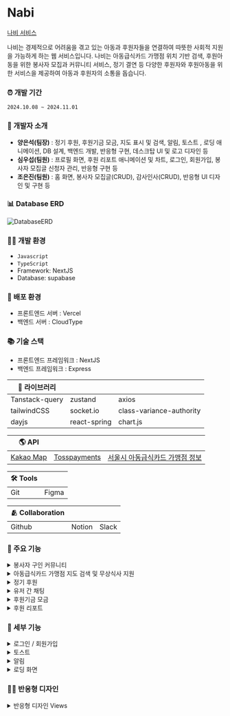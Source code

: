 # Nabi
[나비 서비스](https://nabi-psi.vercel.app, "나비 서비스")

나비는 경제적으로 어려움을 겪고 있는 아동과 후원자들을 연결하여 따뜻한 사회적 지원을 가능하게 하는 웹 서비스입니다. 나비는 아동급식카드 가맹점 위치 기반 검색, 후원아동을 위한 봉사자 모집과 커뮤니티 서비스, 정기 결연 등 다양한 후원자와 후원아동을 위한 서비스을 제공하여 아동과 후원자의 소통을 돕습니다.

### ⏰ 개발 기간
`2024.10.08 ~ 2024.11.01`

### 👥 개발자 소개
- __양은석(팀장)__ : 정기 후원, 후원기금 모금, 지도 표시 및 검색, 알림, 토스트 , 로딩 애니메이션, DB 설계, 백엔드 개발, 반응형 구현, 데스크탑 UI 및 로고 디자인 등
- __심우섭(팀원)__ : 프로필 화면, 후원 리포트 애니메이션 및 차트, 로그인, 회원가입, 봉사자 모집글 신청자 관리, 반응형 구현 등 
- __조은진(팀원)__ : 홈 화면, 봉사자 모집글(CRUD), 감사인사(CRUD), 반응형 UI 디자인 및 구현 등

### 📊 Database ERD
![DatabaseERD](https://github.com/Nabi-06/Nabi/blob/develop/ScreenShots/DatabaseERD)
  
### 🧑‍💻 개발 환경
- `Javascript`
- `TypeScript`
- Framework: NextJS
- Database: supabase

### 🚀 배포 환경
- 프론트엔드 서버 : Vercel
- 백엔드 서버 : CloudType

### 📚 기술 스택
- 프론트엔드 프레임워크 : NextJS
- 백엔드 프레임워크 : Express

|📕 라이브러리|||
|------|---|--|
|Tanstack-query|zustand|axios|
|tailwindCSS|socket.io|class-variance-authority|
|dayjs|react-spring|chart.js|

|🌎 API|||
|------|---|---|
|[Kakao Map](https://apis.map.kakao.com/web/)|[Tosspayments](https://developers.tosspayments.com/)|[서울시 아동급식카드 가맹점 정보](https://data.seoul.go.kr/dataList/OA-15812/F/1/datasetView.do)|

|🛠️ Tools||
|------|---|
|Git|Figma|

|🫂 Collaboration|||
|------|---|---|
|Github|Notion|Slack|

### 📝 주요 기능

<details>
  <summary>봉사자 구인 커뮤니티</summary>

  [봉사자 구인 커뮤니티 WIKI](https://github.com/Nabi-06/Nabi/wiki/%EB%B4%89%EC%82%AC%EC%9E%90-%EA%B5%AC%EC%9D%B8-%EC%BB%A4%EB%AE%A4%EB%8B%88%ED%8B%B0-WIKI)
  - 봉사자 구인글 생성, 수정, 삭제
  - 홈화면에 피드형식으로 구인글 표시 (Infinite Scroll)
  - 봉사자 구인 신청자 관리
</details>

<details>
  <summary>아동급식카드 가맹점 지도 검색 및 무상식사 지원</summary>

  [아동급식카드 가맹점 지도 검색 및 무상식사 지원](https://github.com/Nabi-06/Nabi/wiki/%EC%95%84%EB%8F%99%EA%B8%89%EC%8B%9D%EC%B9%B4%EB%93%9C-%EA%B0%80%EB%A7%B9%EC%A0%90-%EC%A7%80%EB%8F%84-%EA%B2%80%EC%83%89-%EB%B0%8F-%EB%AC%B4%EC%83%81%EC%8B%9D%EC%82%AC-%EC%A7%80%EC%9B%90-WIKI)
  - Kakao Map API 활용한 지도 표시 및 장소 검색
  - 서울시 아동급식카드 가맹점 정보 데이터를 기반으로 지도에 매장 표시

  - 가맹점 점주 등록 및 해제
  - 점주의 무상식사 제공 글 생성
</details>

<details>
  <summary>정기 후원</summary>

  [정기후원 WIKI](https://github.com/Nabi-06/Nabi/wiki/%EC%A0%95%EA%B8%B0%ED%9B%84%EC%9B%90-WIKI)
  - Tosspayments 정기결제 API를 활용한 기능 구현
  - Express를 활용한 백엔드 구현 및 Axios를 통한 HTTP 통신
  - node-cron 패키지로 정기적인 결제 구현 (매달 1일)
</details>

<details>
  <summary>유저 간 채팅</summary>

  [유저 간 채팅 WIKI](https://github.com/Nabi-06/Nabi/wiki/%EC%9C%A0%EC%A0%80-%EA%B0%84-%EC%B1%84%ED%8C%85-WIKI)
  - Socket.io를 활용한 채팅 기능 구현
</details>

<details>
  <summary>후원기금 모금</summary>

  [후원 기금 모금 WIKI](https://github.com/Nabi-06/Nabi/wiki/%ED%9B%84%EC%9B%90-%EA%B8%B0%EA%B8%88-%EB%AA%A8%EA%B8%88-WIKI)
  - Tosspayments 결제위젯 API를 활용한 결제창 구현
</details>

<details>
  <summary>후원 리포트</summary>

  [후원 리포트 WIKI](https://github.com/Nabi-06/Nabi/wiki/%ED%9B%84%EC%9B%90-%EB%A6%AC%ED%8F%AC%ED%8A%B8-WIKI) 
  - Chart.js를 활용한 차트 구현
</details>

### 📝 세부 기능

<details>
  <summary>로그인 / 회원가입</summary>

  [로그인 / 회원가입 WIKI](https://github.com/Nabi-06/Nabi/wiki/%EB%A1%9C%EA%B7%B8%EC%9D%B8---%ED%9A%8C%EC%9B%90%EA%B0%80%EC%9E%85-WIKI)
  - zustand를 활용해 전역적으로 유저 데이터와 로그인 여부를 관리
</details>

<details>
  <summary>토스트</summary>

  [토스트 WIKI](https://github.com/Nabi-06/Nabi/wiki/%ED%86%A0%EC%8A%A4%ED%8A%B8-WIKI)
  - zustand를 활용한 전역적인 토스트들 관리
  - 컴포넌트의 생애주기를 활용한 토스트 생성 및 삭제
</details>

<details>
  <summary>알림</summary>

  [알림 WIKI](https://github.com/Nabi-06/Nabi/wiki/%EC%95%8C%EB%A6%BC-WIKI)
  - Supabase의 realtime 기능을 활용한 푸쉬알림 기능 구현
  - 채팅 알림 
  - 무상식사 공지 알림 (후원아동)
  - 정기 결제 알림 (후원자)
  - 정기 결연 등록 알림
</details>

<details>
  <summary>로딩 화면</summary>

  [로딩화면 WIKI](https://github.com/Nabi-06/Nabi/wiki/%EB%A1%9C%EB%94%A9-%ED%99%94%EB%A9%B4-WIKI)
  - react-spring를 활용한 나비 애니메이션 구현
  - NextJS의 loading.tsx로 로딩화면 구현
</details>


### 👨‍🎨 반응형 디자인
<details>
  <summary>반응형 디자인 Views</summary>

  ![home](https://github.com/Nabi-06/Nabi/blob/develop/ScreenShots/Views/Responsive/responsive-home.png)
  ![recruits](https://github.com/Nabi-06/Nabi/blob/develop/ScreenShots/Views/Responsive/responsive-recruits.png)
  ![profile](https://github.com/Nabi-06/Nabi/blob/develop/ScreenShots/Views/Responsive/responsive-profile.png)
  ![freemeal](https://github.com/Nabi-06/Nabi/blob/develop/ScreenShots/Views/Responsive/responsive-freemeal.png)
  ![map](https://github.com/Nabi-06/Nabi/blob/develop/ScreenShots/Views/Responsive/responsive-map.png)
  ![storeInfo](https://github.com/Nabi-06/Nabi/blob/develop/ScreenShots/Views/Responsive/responsive-storeInfo.png)
  ![chatlist](https://github.com/Nabi-06/Nabi/blob/develop/ScreenShots/Views/Responsive/responsive-chatlist.png)
  ![chatscreen](https://github.com/Nabi-06/Nabi/blob/develop/ScreenShots/Views/Responsive/responsive-chatscreen.png)
</details>

